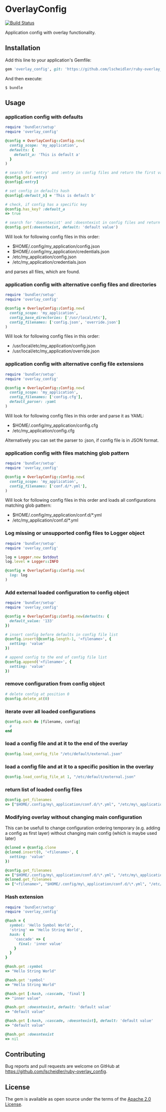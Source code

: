 # OverlayConfig

[![Build Status](https://travis-ci.org/lscheidler/ruby-overlay_config.svg?branch=master)](https://travis-ci.org/lscheidler/ruby-overlay_config)

Application config with overlay functionality.

## Installation

Add this line to your application's Gemfile:

```ruby
gem 'overlay_config', git: 'https://github.com/lscheidler/ruby-overlay_config'
```

And then execute:

    $ bundle

## Usage

### application config with defaults

```ruby
require 'bundler/setup'
require 'overlay_config'

@config = OverlayConfig::Config.new(
  config_scope: 'my_application',
  defaults: {
    default_a: 'This is default a'
  }
)

# search for 'entry' and :entry in config files and return the first value found
@config.get(:entry)
@config[:entry]

# set config in defaults hash
@config[:default_b] = 'This is default b'

# check, if config has a specific key
@config.has_key? :default_a
=> true

# search for 'doesntexist' and :doesntexist in config files and return default, if not found
@config.get(:doesntexist, default: 'default value')
```

Will look for following config files in this order:

- $HOME/.config/my\_application/config.json
- $HOME/.config/my\_application/credentials.json
- /etc/my\_application/config.json
- /etc/my\_application/credentials.json

and parses all files, which are found.

### application config with alternative config files and directories

```ruby
require 'bundler/setup'
require 'overlay_config'

@config = OverlayConfig::Config.new(
  config_scope: 'my_application',
  config_base_directories: ['/usr/local/etc'],
  config_filenames: ['config.json', 'override.json']
)
```

Will look for following config files in this order:

- /usr/local/etc/my\_application/config.json
- /usr/local/etc/my\_application/override.json

### application config with alternative config file extensions

```ruby
require 'bundler/setup'
require 'overlay_config'

@config = OverlayConfig::Config.new(
  config_scope: 'my_application',
  config_filenames: ['config.cfg'],
  default_parser: :yaml
)
```

Will look for following config files in this order and parse it as YAML:

- $HOME/.config/my\_application/config.cfg
- /etc/my\_application/config.cfg

Alternatively you can set the parser to :json, if config file is in JSON format.

### application config with files matching glob pattern

```ruby
require 'bundler/setup'
require 'overlay_config'

@config = OverlayConfig::Config.new(
  config_scope: 'my_application',
  config_filenames: ['conf.d/*.yml'],
)
```

Will look for following config files in this order and loads all configurations matching glob pattern:

- $HOME/.config/my\_application/conf.d/\*.yml
- /etc/my\_application/conf.d/\*.yml

### Log missing or unsupported config files to Logger object

```ruby
require 'bundler/setup'
require 'overlay_config'

log = Logger.new $stdout
log.level = Logger::INFO

@config = OverlayConfig::Config.new(
  log: log
)
```

### Add external loaded configuration to config object

```ruby
require 'bundler/setup'
require 'overlay_config'

@config = OverlayConfig::Config.new(defaults: {
  default_value: '133'
})

# insert config before defaults in config file list
@config.insert(@config.length-1, '<filename>', {
  setting: 'value'
})

# append config to the end of config file list
@config.append('<filename>', {
  setting: 'value'
})
```

### remove configuration from config object

```ruby
# delete config at position 0
@config.delete_at(0)
```

### iterate over all loaded configurations

```ruby
@config.each do |filename, config|
  #
end
```

### load a config file and at it to the end of the overlay

```ruby
@config.load_config_file "/etc/default/external.json"
```

### load a config file and at it to a specific position in the overlay

```ruby
@config.load_config_file_at 1, "/etc/default/external.json"
```

### return list of loaded config files

```ruby
@config.get_filenames
=> ["$HOME/.config/my\_application/conf.d/\*.yml", "/etc/my\_application/conf.d/\*.yml"]
```

### Modifying overlay without changing main configuration

This can be usefull to change configuration ordering temporary (e.g. adding a config as first layer) without changing main config (which is maybe used later)

```ruby
@cloned = @config.clone
@cloned.insert(0, '<filename>', {
  setting: 'value'
})

@config.get_filenames
=> ["$HOME/.config/my\_application/conf.d/\*.yml", "/etc/my\_application/conf.d/\*.yml"]
@cloned.get_filenames
=> ["<filename>", "$HOME/.config/my\_application/conf.d/\*.yml", "/etc/my\_application/conf.d/\*.yml"]
```

### Hash extension

```ruby
require 'bundler/setup'
require 'overlay_config'

@hash = {
  symbol: 'Hello Symbol World',
  'string' => 'Hello String World',
  hash: {
    'cascade' => {
      final: 'inner value'
    }
  }
}

@hash.get :symbol
=> "Hello String World"

@hash.get 'symbol'
=> "Hello String World"

@hash.get [:hash, :cascade, 'final']
=> "inner value"

@hash.get :doesntexist, default: 'default value'
=> "default value"

@hash.get [:hash, :cascade, :doesntexist], default: 'default value'
=> "default value"

@hash.get :doesntexist
=> nil
```

## Contributing

Bug reports and pull requests are welcome on GitHub at https://github.com/lscheidler/ruby-overlay_config.
## License

The gem is available as open source under the terms of the [Apache 2.0 License](http://opensource.org/licenses/Apache-2.0).

